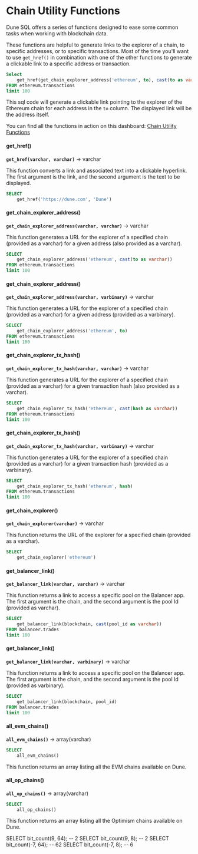 # Chain Utility Functions

Dune SQL offers a series of functions designed to ease some common tasks when working with blockchain data.

These functions are helpful to generate links to the explorer of a chain, to specific addresses, or to specific transactions.
Most of the time you'll want to use ``get_href()`` in combination with one of the other functions to generate a clickable link to a specific address or transaction.
 
```sql
Select
    get_href(get_chain_explorer_address('ethereum', to), cast(to as varchar))
FROM ethereum.transactions
limit 100
```

This sql code will generate a clickable link pointing to the explorer of the Ethereum chain for each address in the ``to`` column. The displayed link will be the address itself.

You can find all the functions in action on this dashboard: [Chain Utility Functions](https://dune.com/dune/chain-utility-functions)

#### get_href()
**``get_href(varchar, varchar)``** → varchar

This function converts a link and associated text into a clickable hyperlink. The first argument is the link, and the second argument is the text to be displayed.

```sql
SELECT 
    get_href('https://dune.com', 'Dune')
```

#### get_chain_explorer_address()
**``get_chain_explorer_address(varchar, varchar)``** → varchar

This function generates a URL for the explorer of a specified chain (provided as a varchar) for a given address (also provided as a varchar).

```sql
SELECT 
    get_chain_explorer_address('ethereum', cast(to as varchar)) 
FROM ethereum.transactions 
limit 100
```

#### get_chain_explorer_address()
**``get_chain_explorer_address(varchar, varbinary)``** → varchar

This function generates a URL for the explorer of a specified chain (provided as a varchar) for a given address (provided as a varbinary).

```sql
SELECT 
    get_chain_explorer_address('ethereum', to) 
FROM ethereum.transactions 
limit 100
```

#### get_chain_explorer_tx_hash()
**``get_chain_explorer_tx_hash(varchar, varchar)``** → varchar

This function generates a URL for the explorer of a specified chain (provided as a varchar) for a given transaction hash (also provided as a varchar).

```sql
SELECT 
    get_chain_explorer_tx_hash('ethereum', cast(hash as varchar)) 
FROM ethereum.transactions 
limit 100
```

#### get_chain_explorer_tx_hash()
**``get_chain_explorer_tx_hash(varchar, varbinary)``** → varchar

This function generates a URL for the explorer of a specified chain (provided as a varchar) for a given transaction hash (provided as a varbinary).

```sql
SELECT 
    get_chain_explorer_tx_hash('ethereum', hash) 
FROM ethereum.transactions 
limit 100
```

#### get_chain_explorer()
**``get_chain_explorer(varchar)``** → varchar

This function returns the URL of the explorer for a specified chain (provided as a varchar).

```sql
SELECT 
    get_chain_explorer('ethereum')
```

#### get_balancer_link()
**``get_balancer_link(varchar, varchar)``** → varchar

This function returns a link to access a specific pool on the Balancer app. The first argument is the chain, and the second argument is the pool Id (provided as varchar).

```sql
SELECT 
    get_balancer_link(blockchain, cast(pool_id as varchar))
FROM balancer.trades
limit 100
```

#### get_balancer_link()
**``get_balancer_link(varchar, varbinary)``** → varchar

This function returns a link to access a specific pool on the Balancer app. The first argument is the chain, and the second argument is the pool Id (provided as varbinary).

```sql
SELECT 
    get_balancer_link(blockchain, pool_id)
FROM balancer.trades
limit 100
```

#### all_evm_chains()
**``all_evm_chains()``** → array(varchar)

```sql
SELECT 
    all_evm_chains()
```

This function returns an array listing all the EVM chains available on Dune.

#### all_op_chains()
**``all_op_chains()``** → array(varchar)

```sql
SELECT 
    all_op_chains()
```

This function returns an array listing all the Optimism chains available on Dune.

SELECT bit_count(9, 64); -- 2
SELECT bit_count(9, 8); -- 2
SELECT bit_count(-7, 64); -- 62
SELECT bit_count(-7, 8); -- 6

